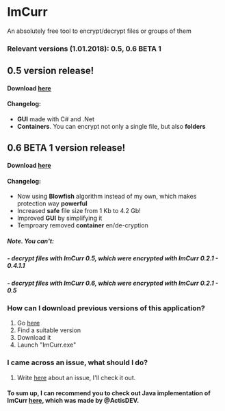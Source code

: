 # ImCurr
An absolutely free tool to encrypt/decrypt files or groups of them

### Relevant versions (1.01.2018): 0.5, 0.6 BETA 1

## 0.5 version release!
#### Download [here](https://github.com/IngeniousA/ImCurr/releases/tag/0.5-engima1)
#### Changelog:
- **GUI** made with C# and .Net
- **Containers**. You can encrypt not only a single file, but also **folders**


## 0.6 BETA 1 version release!
#### Download [here](https://github.com/IngeniousA/ImCurr/releases/tag/0.6.0-beta1)
#### Changelog:
- Now using **Blowfish** algorithm instead of my own, which makes protection way **powerful**
- Increased **safe** file size from 1 Kb to 4.2 Gb!
- Improved **GUI** by simplifying it
- Temproary removed **container** en/de-cryption

##### Note. You can't:
##### - decrypt files with ImCurr **0.5**, which were encrypted with ImCurr **0.2.1** - **0.4.1.1**
##### - decrypt files with ImCurr **0.6**, which were encrypted with ImCurr **0.2.1** - **0.5**

### How can I download previous versions of this application?
  1. Go [here](https://yadi.sk/d/lxN53sFw3KgY9V)
  2. Find a suitable version
  3. Download it
  2. Launch "ImCurr.exe"

### I came across an issue, what should I do?
  1. Write [here](https://github.com/IngeniousA/ImCurr/issues) about an issue, I'll check it out.

#### To sum up, I can recommend you to check out Java implementation of ImCurr [here](https://github.com/ActisDEV/imCurrJVM/releases), which was made by @ActisDEV.
